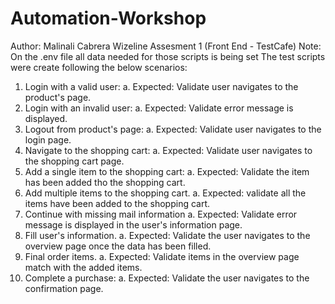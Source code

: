 # Automation-Workshop
Author: Malinali Cabrera
Wizeline Assesment 1 (Front End - TestCafe)
Note: On the .env file all data needed for those scripts is being set
The test scripts were create following the below scenarios:
1. Login with a valid user:
a. Expected: Validate user navigates to the product's page.
2. Login with an invalid user:
a. Expected: Validate error message is displayed.
3. Logout from product's page:
a. Expected: Validate user navigates to the login page.
4. Navigate to the shopping cart:
a. Expected: Validate user navigates to the shopping cart page.
5. Add a single item to the shopping cart:
a. Expected: Validate the item has been added tho the shopping cart.
6. Add multiple items to the shopping cart.
a. Expected: validate all the items have been added to the shopping cart.
7. Continue with missing mail information
a. Expected: Validate error message is displayed in the user's information page.
8. Fill user's information.
a. Expected: Validate the user navigates to the overview page once the data has been filled.
9. Final order items.
a. Expected: Validate items in the overview page match with the added items.
10. Complete a purchase:
a. Expected: Validate the user navigates to the confirmation page.

